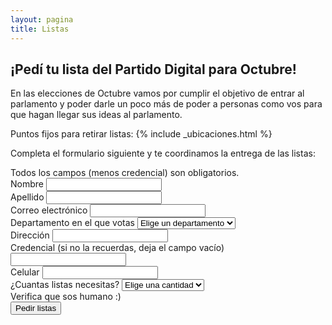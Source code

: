```yaml
---
layout: pagina
title: Listas
---
```

<h2 class="pt-0">¡Pedí tu lista del Partido Digital para Octubre!</h2>

En las elecciones de Octubre vamos por cumplir el objetivo de entrar al parlamento y poder darle un poco más de poder a personas como vos para que hagan llegar sus ideas al parlamento.

Puntos fijos para retirar listas:
{% include _ubicaciones.html %}

Completa el formulario siguiente y te coordinamos la entrega de las listas:

<div id="mc_embed_signup">
	<form method="post" id="mc-embedded-subscribe-form" name="mc-embedded-subscribe-form" class="validate" novalidate id="volun">
		<div id="mc_embed_signup_scroll">
			<div class="indicates-required">
				Todos los campos (menos credencial) son obligatorios.
			</div>
			<div class="mc-field-group">
				<label for="mce-NAME">Nombre</label>
				<input type="text" value="" name="nombre" class="required" id="mce-NAME">
			</div>
			<div class="mc-field-group">
				<label for="mce-NAME">Apellido</label>
				<input type="text" value="" name="apellido" class="required" id="mce-NAME">
			</div>
			<div class="mc-field-group">
				<label for="mce-EMAIL">Correo electrónico</label>
				<input type="email" value="" name="email" class="required email" id="mce-EMAIL">
			</div>
			<div class="mc-field-group">
				<label for="mce-DEPARTAMENTO">Departamento en el que votas</label>
				<select type="text" value="" name="departamento" class="required" id="mce-DEPARTAENTO">
					<option value="" selected>Elige un departamento</option>
					<option value="Artigas">Artigas</option>
					<option value="Canelones">Canelones</option>
					<option value="Cerro Largo">Cerro Largo</option>
					<option value="Colonia">Colonia</option>
					<option value="Durazno">Durazno</option>
					<option value="Flores">Flores</option>
					<option value="Florida">Florida</option>
					<option value="Lavalleja">Lavalleja</option>
					<option value="Maldonado">Maldonado</option>
					<option value="Montevideo">Montevideo</option>
					<option value="Paysandú">Paysandú</option>
					<option value="Río Negro">Río Negro</option>
					<option value="Rivera">Rivera</option>
					<option value="Rocha">Rocha</option>
					<option value="Salto">Salto</option>
					<option value="San José">San José</option>
					<option value="Soriano">Soriano</option>
					<option value="Tacuarembó">Tacuarembó</option>
					<option value="Treinta y Tres">Treinta y Tres</option>                 
				</select>
			</div>
            <div class="mc-field-group">
				<label for="mce-NAME">Dirección</label>
				<input type="text" value="" name="direccion" class="required" id="mce-DIRECCION">
			</div>
            <div class="mc-field-group">
				<label for="mce-NAME">Credencial (si no la recuerdas, deja el campo vacío)</label>
				<input type="text" value="" name="credencial" class="required" id="mce-CREDENCIAL">
			</div>
            <div class="mc-field-group">
				<label for="mce-NAME">Celular</label>
				<input type="text" value="" name="celular" class="required" id="mce-CELULAR">
			</div>
            <div class="mc-field-group">
				<label for="mce-DEPARTAMENTO">¿Cuantas listas necesitas?</label>
				<select type="text" value="" name="cantidad" class="required" id="mce-DEPARTAENTO">
					<option value="" selected>Elige una cantidad</option>
					<option value="1">1</option>                    
					<option value="2">2</option>      
					<option value="3">3</option>    
					<option value="4">4</option>    
					<option value="5">5</option>    
					<option value="6">6</option>    
					<option value="7">7</option>    
					<option value="8">8</option>    
					<option value="9">9</option>    
					<option value="10">10</option>      
					<option value="11">11</option>  
					<option value="12">12</option>  
					<option value="13">13</option>  
					<option value="14">14</option>  
					<option value="15">15</option>  
					<option value="16">16</option>  
					<option value="17">17</option>  
					<option value="18">17</option>  
					<option value="19">19</option> 
					<option value="20">20</option>  
				</select>
			</div>
			<div class="mc-field-group">
				<label for="mce-RECAPTCHA">Verifica que sos humano :)</label>
				<div class="g-recaptcha" data-callback="gtgSet" data-sitekey="6LcgCqkUAAAAAJ6RlrDF9n3W1LwrQwBsomZJzqnU"></div>
			</div>
			<div class="clear">
				<input name="pedir-listas" type="button" id="pedir-listas" value="Pedir listas" class="action btn">
			</div>
		</div>
	</form>
</div>
<script type="application/javascript" src="https://ajax.googleapis.com/ajax/libs/jquery/3.0.0/jquery.js" crossorigin="anonymous"></script>
<script src="https://www.google.com/recaptcha/api.js" async defer></script>
<script type='text/javascript' src='assets/js/listas.js'></script>
